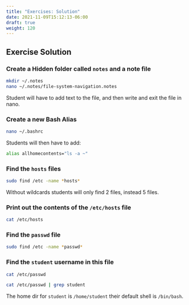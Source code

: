 ```yaml
---
title: "Exercises: Solution"
date: 2021-11-09T15:12:13-06:00
draft: true
weight: 120
---
```


## Exercise Solution

### Create a Hidden folder called `notes` and a note file

```bash
mkdir ~/.notes
nano ~/.notes/file-system-navigation.notes
```

Student will have to add text to the file, and then write and exit the file in nano.

### Create a new Bash Alias

```bash
nano ~/.bashrc
```

Students will then have to add:
```bash
alias allhomecontents="ls -a ~"
```

### Find the `hosts` files

```bash
sudo find /etc -name *hosts*
```

Without wildcards students will only find 2 files, instead 5 files.

### Print out the contents of the `/etc/hosts` file

```bash
cat /etc/hosts
```

### Find the `passwd` file

```bash
sudo find /etc -name *passwd*
```

### Find the `student` username in this file

```bash
cat /etc/passwd
```

```bash
cat /etc/passwd | grep student
```

The home dir for `student` is `/home/student` their default shell is `/bin/bash`.
